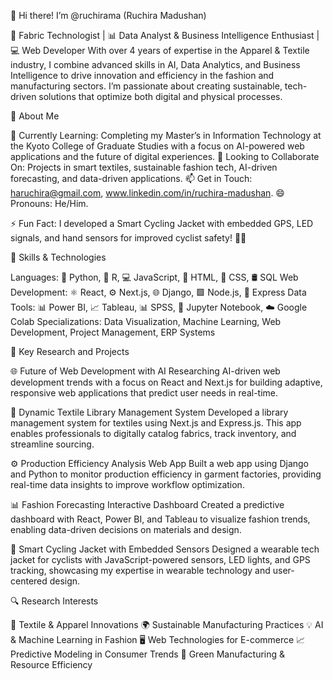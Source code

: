 👋 Hi there! I’m @ruchirama (Ruchira Madushan)

👔 Fabric Technologist | 📊 Data Analyst & Business Intelligence Enthusiast | 💻 Web Developer
With over 4 years of expertise in the Apparel & Textile industry, I combine advanced skills in AI, Data Analytics, and Business Intelligence to drive innovation and efficiency in the fashion and manufacturing sectors. I’m passionate about creating sustainable, tech-driven solutions that optimize both digital and physical processes.

👀 About Me

🌱 Currently Learning: Completing my Master’s in Information Technology at the Kyoto College of Graduate Studies with a focus on AI-powered web applications and the future of digital experiences.
💞️ Looking to Collaborate On: Projects in smart textiles, sustainable fashion tech, AI-driven forecasting, and data-driven applications.
📫 Get in Touch: haruchira@gmail.com, www.linkedin.com/in/ruchira-madushan.
😄 Pronouns: He/Him.

⚡ Fun Fact: I developed a Smart Cycling Jacket with embedded GPS, LED signals, and hand sensors for improved cyclist safety! 🚴💡

💼 Skills & Technologies

Languages: 🐍 Python, 🐍 R, 💻 JavaScript, 📄 HTML, 🎨 CSS, 🛢️ SQL
Web Development: ⚛️ React, ⚙️ Next.js, 🌐 Django, 🟩 Node.js, 🔌 Express
Data Tools: 📊 Power BI, 📈 Tableau, 📊 SPSS, 📔 Jupyter Notebook, ☁️ Google Colab
Specializations: Data Visualization, Machine Learning, Web Development, Project Management, ERP Systems

🚀 Key Research and Projects

🌐 Future of Web Development with AI
Researching AI-driven web development trends with a focus on React and Next.js for building adaptive, responsive web applications that predict user needs in real-time.

📖 Dynamic Textile Library Management System
Developed a library management system for textiles using Next.js and Express.js. This app enables professionals to digitally catalog fabrics, track inventory, and streamline sourcing.

⚙️ Production Efficiency Analysis Web App
Built a web app using Django and Python to monitor production efficiency in garment factories, providing real-time data insights to improve workflow optimization.

📊 Fashion Forecasting Interactive Dashboard
Created a predictive dashboard with React, Power BI, and Tableau to visualize fashion trends, enabling data-driven decisions on materials and design.

🚴 Smart Cycling Jacket with Embedded Sensors
Designed a wearable tech jacket for cyclists with JavaScript-powered sensors, LED lights, and GPS tracking, showcasing my expertise in wearable technology and user-centered design.


🔍 Research Interests

🧵 Textile & Apparel Innovations
🌍 Sustainable Manufacturing Practices
💡 AI & Machine Learning in Fashion
🖥️ Web Technologies for E-commerce
📈 Predictive Modeling in Consumer Trends
🌱 Green Manufacturing & Resource Efficiency
